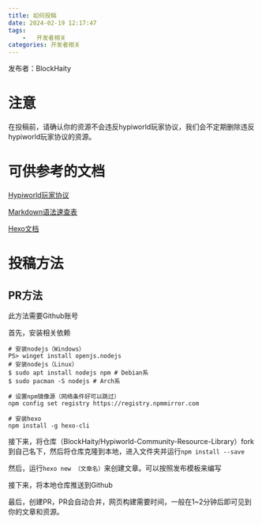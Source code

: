 ```yaml
---
title: 如何投稿
date: 2024-02-19 12:17:47
tags:
    -   开发者相关
categories: 开发者相关
---
```


发布者：BlockHaity

# 注意

在投稿前，请确认你的资源不会违反hypiworld玩家协议，我们会不定期删除违反hypiworld玩家协议的资源。

# 可供参考的文档

[Hypiworld玩家协议](https://baimoqilin.top/hypiworld/rules.pdf)

[Markdown语法速查表](https://markdown.com.cn/cheat-sheet.html)

[Hexo文档](https://hexo.io/zh-cn/docs/)

# 投稿方法

## PR方法

此方法需要Github账号

首先，安装相关依赖

``` 
# 安装nodejs（Windows）
PS> winget install openjs.nodejs
# 安装nodejs（Linux）
$ sudo apt install nodejs npm # Debian系
$ sudo pacman -S nodejs # Arch系

# 设置npm镜像源（网络条件好可以跳过）
npm config set registry https://registry.npmmirror.com

# 安装hexo
npm install -g hexo-cli
```

接下来，将仓库（BlockHaity/Hypiworld-Community-Resource-Library）fork到自己名下，然后将仓库克隆到本地，进入文件夹并运行`npm install --save`

然后，运行`hexo new （文章名）`来创建文章。可以按照发布模板来编写

接下来，将本地仓库推送到Github

最后，创建PR，PR会自动合并，网页构建需要时间，一般在1~2分钟后即可见到你的文章和资源。
